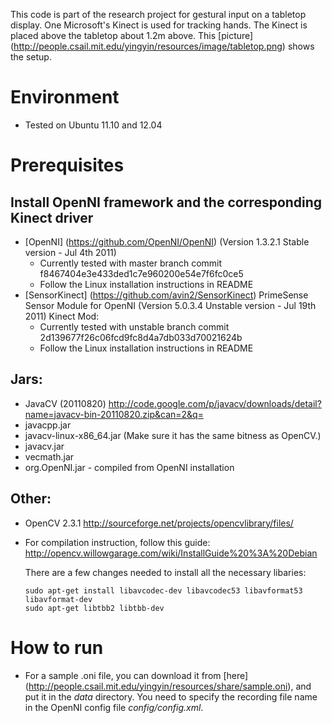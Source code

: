 This code is part of the research project for gestural input on a tabletop 
display. One Microsoft's Kinect is used for tracking hands. The Kinect is placed
above the tabletop about 1.2m above. This [picture] 
(http://people.csail.mit.edu/yingyin/resources/image/tabletop.png) shows the setup. 

# Environment 
* Tested on Ubuntu 11.10 and 12.04

# Prerequisites

## Install OpenNI framework and the corresponding Kinect driver
* [OpenNI] (https://github.com/OpenNI/OpenNI) (Version 1.3.2.1 Stable version - Jul 4th 2011)
  * Currently tested with master branch commit f8467404e3e433ded1c7e960200e54e7f6fc0ce5
  * Follow the Linux installation instructions in README
* [SensorKinect] (https://github.com/avin2/SensorKinect) PrimeSense Sensor Module 
  for OpenNI (Version 5.0.3.4 Unstable version - Jul 19th 2011) Kinect Mod:
  * Currently tested with unstable branch commit 2d139677f26c06fcd9fc8d4a7db033d70021624b
  * Follow the Linux installation instructions in README
  
## Jars:
* JavaCV (20110820) http://code.google.com/p/javacv/downloads/detail?name=javacv-bin-20110820.zip&can=2&q=
 * javacpp.jar  
 * javacv-linux-x86_64.jar (Make sure it has the same bitness as OpenCV.)
 * javacv.jar
* vecmath.jar
* org.OpenNI.jar - compiled from OpenNI installation

## Other:
* OpenCV 2.3.1 http://sourceforge.net/projects/opencvlibrary/files/
 * For compilation instruction, follow this guide: http://opencv.willowgarage.com/wiki/InstallGuide%20%3A%20Debian
	 
	 There are a few changes needed to install all the necessary libaries:
	 
	 ```
	 sudo apt-get install libavcodec-dev libavcodec53 libavformat53 libavformat-dev
	 sudo apt-get libtbb2 libtbb-dev
	 ```
# How to run
* For a sample .oni file, you can download it from [here] (http://people.csail.mit.edu/yingyin/resources/share/sample.oni), 
  and put it in the *data* directory. You need to specify the recording file name 
  in the OpenNI config file *config/config.xml*.